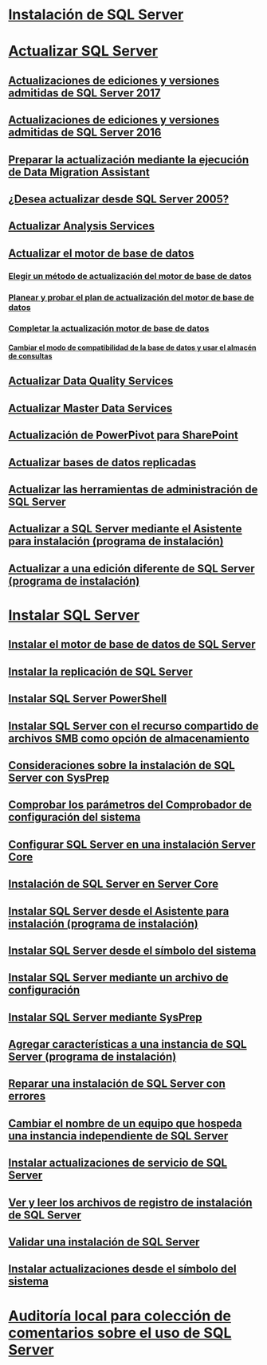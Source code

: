 # [Instalación de SQL Server](installation-for-sql-server.md)  
# [Actualizar SQL Server](upgrade-sql-server.md)  
## [Actualizaciones de ediciones y versiones admitidas de SQL Server 2017](supported-version-and-edition-upgrades-2017.md)  
## [Actualizaciones de ediciones y versiones admitidas de SQL Server 2016](supported-version-and-edition-upgrades.md)  
## [Preparar la actualización mediante la ejecución de Data Migration Assistant](prepare-for-upgrade-by-running-data-migration-assistant.md)  
## [¿Desea actualizar desde SQL Server 2005?](are-you-upgrading-from-sql-server-2005.md)  
## [Actualizar Analysis Services](upgrade-analysis-services.md)  
## [Actualizar el motor de base de datos](upgrade-database-engine.md)  
### [Elegir un método de actualización del motor de base de datos](choose-a-database-engine-upgrade-method.md)  
### [Planear y probar el plan de actualización del motor de base de datos](plan-and-test-the-database-engine-upgrade-plan.md)  
### [Completar la actualización motor de base de datos](complete-the-database-engine-upgrade.md)  
#### [Cambiar el modo de compatibilidad de la base de datos y usar el almacén de consultas](change-the-database-compatibility-mode-and-use-the-query-store.md)  
## [Actualizar Data Quality Services](upgrade-data-quality-services.md)  
## [Actualizar Master Data Services](upgrade-master-data-services.md)  
## [Actualización de PowerPivot para SharePoint](upgrade-power-pivot-for-sharepoint.md)  
## [Actualizar bases de datos replicadas](upgrade-replicated-databases.md)  
## [Actualizar las herramientas de administración de SQL Server](upgrade-sql-server-management-tools.md)  
## [Actualizar a SQL Server mediante el Asistente para instalación (programa de instalación)](upgrade-sql-server-using-the-installation-wizard-setup.md)  
## [Actualizar a una edición diferente de SQL Server (programa de instalación)](upgrade-to-a-different-edition-of-sql-server-setup.md)  
# [Instalar SQL Server](install-sql-server.md)  
## [Instalar el motor de base de datos de SQL Server](install-sql-server-database-engine.md)  
## [Instalar la replicación de SQL Server](install-sql-server-replication.md)  
## [Instalar SQL Server PowerShell](install-sql-server-powershell.md)  
## [Instalar SQL Server con el recurso compartido de archivos SMB como opción de almacenamiento](install-sql-server-with-smb-fileshare-as-a-storage-option.md)  
## [Consideraciones sobre la instalación de SQL Server con SysPrep](considerations-for-installing-sql-server-using-sysprep.md)  
## [Comprobar los parámetros del Comprobador de configuración del sistema](check-parameters-for-the-system-configuration-checker.md)  
## [Configurar SQL Server en una instalación Server Core](configure-sql-server-on-a-server-core-installation.md)  
## [Instalación de SQL Server en Server Core](install-sql-server-on-server-core.md)  
## [Instalar SQL Server desde el Asistente para instalación (programa de instalación)](install-sql-server-from-the-installation-wizard-setup.md)
## [Instalar SQL Server desde el símbolo del sistema](install-sql-server-from-the-command-prompt.md)  
## [Instalar SQL Server mediante un archivo de configuración](install-sql-server-using-a-configuration-file.md)  
## [Instalar SQL Server mediante SysPrep](install-sql-server-using-sysprep.md)  
## [Agregar características a una instancia de SQL Server (programa de instalación)](add-features-to-an-instance-of-sql-server-setup.md)  
## [Reparar una instalación de SQL Server con errores](repair-a-failed-sql-server-installation.md)  
## [Cambiar el nombre de un equipo que hospeda una instancia independiente de SQL Server](rename-a-computer-that-hosts-a-stand-alone-instance-of-sql-server.md)  
## [Instalar actualizaciones de servicio de SQL Server](install-sql-server-servicing-updates.md)  
## [Ver y leer los archivos de registro de instalación de SQL Server](view-and-read-sql-server-setup-log-files.md)  
## [Validar una instalación de SQL Server](validate-a-sql-server-installation.md)  
## [Instalar actualizaciones desde el símbolo del sistema](installing-updates-from-the-command-prompt.md)  
# [Auditoría local para colección de comentarios sobre el uso de SQL Server](local-audit-for-sql-server-usage-feedback-collection.md)  
